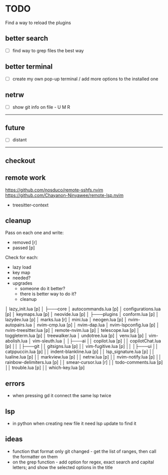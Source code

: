 # TODO

Find a way to reload the plugins

## better search

- [ ] find way to grep files the best way

## better terminal

- [ ] create my own pop-up terminal / add more options to the installed one

## netrw

- [ ] show git info on file - U M R

---

## future

- [ ] distant

---

## checkout

## remote work

https://github.com/nosduco/remote-sshfs.nvim
https://github.com/Chayanon-Ninyawee/remote-lsp.nvim

- treesitter-context

## cleanup

Pass on each one and write:

- removed [r]
- passed [p]

Check for each:

- lazy load
- key map
- needed?
- upgrades
  - someone do it better?
  - there is better way to do it?
  - cleanup

│ lazy_init.lua [p]
│
├───core
│ autocommands.lua [p]
│ configurations.lua [p]
│ keymaps.lua [p]
│ neovide.lua [p]
│
├───plugins
│ conform.lua [p]
│ lazydev.lua [p]
│ marks.lua [r]
│ mini.lua
│ neogen.lua [p]
│ nvim-autopairs.lua
│ nvim-cmp.lua [p]
│ nvim-dap.lua
│ nvim-lspconfig.lua [p]
│ nvim-treesitter.lua [p]
│ remote-nvim.lua [p]
│ telescope.lua [p]
│ toggleterm.lua [p]
│ treewalker.lua
│ undotree.lua [p]
│ venv.lua [p]
│ vim-abolish.lua
│ vim-sleuth.lua
│
│├───ai
││ copilot.lua [p]
││ copilotChat.lua [p]
││
│├───git
││ gitsigns.lua [p]
││ vim-fugitive.lua [p]
││
│├───ui
││ catppuccin.lua [p]
││ indent-blankline.lua [p]
││ lsp_signature.lua [p]
││ lualine.lua [p]
││ markview.lua [p]
││ netrw.lua [p]
││ nvim-notify.lua [p]
││ rainbow-delimiters.lua [p]
││ smear-cursor.lua [r]
││ todo-comments.lua [p]
││ trouble.lua [p]
││ which-key.lua [p]

## errors

- when pressing gd it connect the same lsp twice

## lsp

- in python when creating new file it need lsp update to find it
<!-- - in python when using `from x import` then the autocomplete needs to be stuff from the import -->

## ideas

- function that format only git changed - get the list of ranges, then call the formatter on them
- on the grep function - add option for regex, exact search and capital letters; and show the selected options in the title
